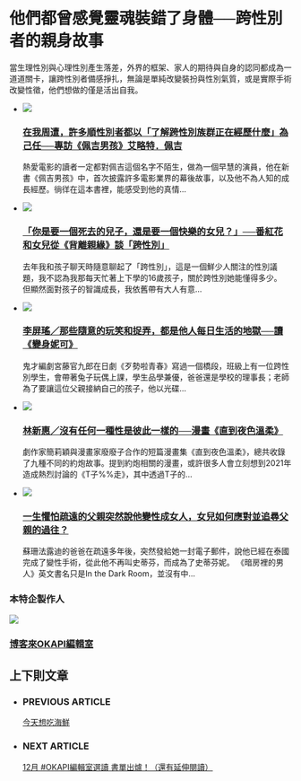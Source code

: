 # 他們都曾感覺靈魂裝錯了身體──跨性別者的親身故事

當生理性別與心理性別產生落差，外界的框架、家人的期待與自身的認同都成為一道道關卡，讓跨性別者備感掙扎，無論是單純改變裝扮與性別氣質，或是實際手術改變性徵，他們想做的僅是活出自我。

-   [![](//okapi.books.com.tw/uploads/articles/2023/11/article_1698899159_6543414497323_1.png)](https://okapi.books.com.tw/article/17320)
    
    ### [在我周遭，許多順性別者都以「了解跨性別族群正在經歷什麼」為己任──專訪《佩吉男孩》艾略特．佩吉](https://okapi.books.com.tw/article/17320)
    
    熱愛電影的讀者一定都對佩吉這個名字不陌生，做為一個早慧的演員，他在新書《佩吉男孩》中，首次披露許多電影業界的幕後故事，以及他不為人知的成長經歷。徜徉在這本書裡，能感受到他的真情...

-   [![](//okapi.books.com.tw/uploads/articles/2017/01/article_1484287804_587880216bf65_1.jpg)](https://okapi.books.com.tw/article/9414)
    
    ### [「你是要一個死去的兒子，還是要一個快樂的女兒？」──番紅花和女兒從《背離親緣》談「跨性別」](https://okapi.books.com.tw/article/9414)
    
    去年我和孩子聊天時隨意聊起了「跨性別」，這是一個鮮少人關注的性別議題，我不認為我那每天忙著上下學的16歲孩子，關於跨性別她能懂得多少。 但顯然面對孩子的智識成長，我依舊帶有大人有意...

-   [![](//okapi.books.com.tw/uploads/articles/2017/07/article_1500014909_5b39d8abb35c3_1.jpg)](https://okapi.books.com.tw/article/9986)
    
    ### [李屏瑤／那些隨意的玩笑和捉弄，都是他人每日生活的地獄──讀《變身妮可》](https://okapi.books.com.tw/article/9986)
    
    鬼才編劇宮藤官九郎在日劇《歹勢啦青春》寫過一個橋段，班級上有一位跨性別學生，會帶著兔子玩偶上課，學生品學兼優，爸爸還是學校的理事長；老師為了要讓這位父親接納自己的孩子，他以光碟...

-   [![](//okapi.books.com.tw/uploads/articles/2023/01/article_1673857039_63c50e8231171_1.png)](https://okapi.books.com.tw/article/16499)
    
    ### [林新惠／沒有任何一種性是彼此一樣的──漫畫《直到夜色溫柔》](https://okapi.books.com.tw/article/16499)
    
    劇作家簡莉穎與漫畫家廢廢子合作的短篇漫畫集《直到夜色溫柔》，總共收錄了九種不同的約炮故事。提到約炮相關的漫畫，或許很多人會立刻想到2021年造成熱烈討論的《T子%%走》，其中透過T子的...

-   [![](//okapi.books.com.tw/uploads/articles/2020/09/article_1600654984_5f681d5a04c66_1.jpg)](https://okapi.books.com.tw/article/13754)
    
    ### [一生懼怕疏遠的父親突然說他變性成女人，女兒如何應對並追尋父親的過往？](https://okapi.books.com.tw/article/13754)
    
    蘇珊法露迪的爸爸在疏遠多年後，突然發給她一封電子郵件，說他已經在泰國完成了變性手術，從此他不再叫史蒂芬，而成為了史蒂芬妮。 《暗房裡的男人》英文書名只是In the Dark Room，並沒有中...

### 本特企製作人

[![](//okapi.books.com.tw/uploads/member/2017/10/avatar8319_1509329176_59f689dd34612_L.jpg)](https://okapi.books.com.tw/member/fans/booksokapi)

### [博客來OKAPI編輯室](https://okapi.books.com.tw/member/fans/booksokapi)

## 上下則文章

-   ### PREVIOUS ARTICLE
    
    [今天想吃海鮮](https://okapi.books.com.tw/feature/article/17338)
-   ### NEXT ARTICLE
    
    [12月 #OKAPI編輯室選讀 書單出爐！（還有延伸閱讀）](https://okapi.books.com.tw/feature/article/17383)